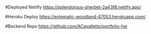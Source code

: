 #Deployed Netlify
https://splendorous-sherbet-2a43f8.netlify.app/

#Heroku Deploy
https://enigmatic-woodland-47053.herokuapp.com/

#Backend Repo
https://github.com/ACavalletto/portfolio-hw

